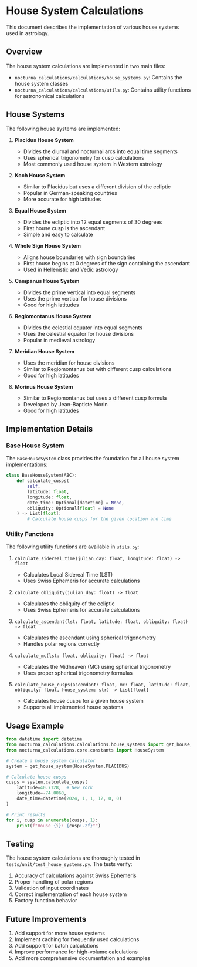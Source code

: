 # House System Calculations

This document describes the implementation of various house systems used in astrology.

## Overview

The house system calculations are implemented in two main files:
- `nocturna_calculations/calculations/house_systems.py`: Contains the house system classes
- `nocturna_calculations/calculations/utils.py`: Contains utility functions for astronomical calculations

## House Systems

The following house systems are implemented:

1. **Placidus House System**
   - Divides the diurnal and nocturnal arcs into equal time segments
   - Uses spherical trigonometry for cusp calculations
   - Most commonly used house system in Western astrology

2. **Koch House System**
   - Similar to Placidus but uses a different division of the ecliptic
   - Popular in German-speaking countries
   - More accurate for high latitudes

3. **Equal House System**
   - Divides the ecliptic into 12 equal segments of 30 degrees
   - First house cusp is the ascendant
   - Simple and easy to calculate

4. **Whole Sign House System**
   - Aligns house boundaries with sign boundaries
   - First house begins at 0 degrees of the sign containing the ascendant
   - Used in Hellenistic and Vedic astrology

5. **Campanus House System**
   - Divides the prime vertical into equal segments
   - Uses the prime vertical for house divisions
   - Good for high latitudes

6. **Regiomontanus House System**
   - Divides the celestial equator into equal segments
   - Uses the celestial equator for house divisions
   - Popular in medieval astrology

7. **Meridian House System**
   - Uses the meridian for house divisions
   - Similar to Regiomontanus but with different cusp calculations
   - Good for high latitudes

8. **Morinus House System**
   - Similar to Regiomontanus but uses a different cusp formula
   - Developed by Jean-Baptiste Morin
   - Good for high latitudes

## Implementation Details

### Base House System

The `BaseHouseSystem` class provides the foundation for all house system implementations:

```python
class BaseHouseSystem(ABC):
    def calculate_cusps(
        self,
        latitude: float,
        longitude: float,
        date_time: Optional[datetime] = None,
        obliquity: Optional[float] = None
    ) -> List[float]:
        # Calculate house cusps for the given location and time
```

### Utility Functions

The following utility functions are available in `utils.py`:

1. `calculate_sidereal_time(julian_day: float, longitude: float) -> float`
   - Calculates Local Sidereal Time (LST)
   - Uses Swiss Ephemeris for accurate calculations

2. `calculate_obliquity(julian_day: float) -> float`
   - Calculates the obliquity of the ecliptic
   - Uses Swiss Ephemeris for accurate calculations

3. `calculate_ascendant(lst: float, latitude: float, obliquity: float) -> float`
   - Calculates the ascendant using spherical trigonometry
   - Handles polar regions correctly

4. `calculate_mc(lst: float, obliquity: float) -> float`
   - Calculates the Midheaven (MC) using spherical trigonometry
   - Uses proper spherical trigonometry formulas

5. `calculate_house_cusps(ascendant: float, mc: float, latitude: float, obliquity: float, house_system: str) -> List[float]`
   - Calculates house cusps for a given house system
   - Supports all implemented house systems

## Usage Example

```python
from datetime import datetime
from nocturna_calculations.calculations.house_systems import get_house_system
from nocturna_calculations.core.constants import HouseSystem

# Create a house system calculator
system = get_house_system(HouseSystem.PLACIDUS)

# Calculate house cusps
cusps = system.calculate_cusps(
    latitude=40.7128,  # New York
    longitude=-74.0060,
    date_time=datetime(2024, 1, 1, 12, 0, 0)
)

# Print results
for i, cusp in enumerate(cusps, 1):
    print(f"House {i}: {cusp:.2f}°")
```

## Testing

The house system calculations are thoroughly tested in `tests/unit/test_house_systems.py`. The tests verify:

1. Accuracy of calculations against Swiss Ephemeris
2. Proper handling of polar regions
3. Validation of input coordinates
4. Correct implementation of each house system
5. Factory function behavior

## Future Improvements

1. Add support for more house systems
2. Implement caching for frequently used calculations
3. Add support for batch calculations
4. Improve performance for high-volume calculations
5. Add more comprehensive documentation and examples